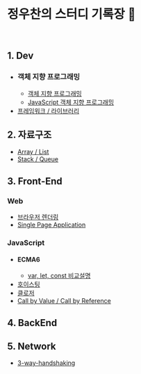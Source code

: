# 정우찬의 스터디 기록장 📖

<br>

## 1. Dev 
- ### 객체 지향 프로그래밍 
  - [객체 지향 프로그래밍] 
  - [JavaScript 객체 지향 프로그래밍]
- [프레임워크 / 라이브러리]   

## 2. 자료구조 
- [Array / List]
- [Stack / Queue]

## 3. Front-End 
### Web 
- [브라우저 렌더링] 
- [Single Page Application] 
### JavaScript 
- #### ECMA6 
  - [var, let, const 비교설명] 
- [호이스팅] 
- [클로저] 
- [Call by Value / Call by Reference] 
## 4. BackEnd 

## 5. Network 
- [3-way-handshaking]


[객체 지향 프로그래밍]:./Dev/OOP/객체지향프로그래밍.md
[JavaScript 객체 지향 프로그래밍]:./Dev/OOP/JS_객체지향프로그래밍.md
[프레임워크 / 라이브러리]:./Dev/Framework_Library.md


[Array / List]:./Data_Structure/Array_List.md
[Stack / Queue]:./Data_Structure/Stack_Queue.md


[브라우저 렌더링]:./FrontEnd/Web/Browser_Rendering.md
[Single Page Application]:./FrontEnd/Web/SPA.md
[var, let, const 비교설명]:./FrontEnd/JavaScript/ECMA6/Variables.md 
[호이스팅]:./FrontEnd/JavaScript/Hoisting.md 
[클로저]:./FrontEnd/JavaScript/Closure.md 
[Call by Value / Call by Reference]:./FrontEnd/JavaScript/Call-by-value_Call-by-reference.md

[3-way-handshaking]:./Network/3-way-handshake.md